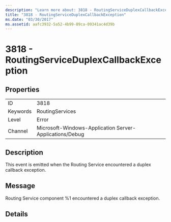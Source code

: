 ```yaml
---
description: "Learn more about: 3818 - RoutingServiceDuplexCallbackException"
title: "3818 - RoutingServiceDuplexCallbackException"
ms.date: "03/30/2017"
ms.assetid: aafc3932-5a52-4b99-89ca-09341ac4d39b
---
```

# 3818 - RoutingServiceDuplexCallbackException

## Properties  
  
|||  
|-|-|  
|ID|3818|  
|Keywords|RoutingServices|  
|Level|Error|  
|Channel|Microsoft-Windows-Application Server-Applications/Debug|  
  
## Description  

 This event is emitted when the Routing Service encountered a duplex callback exception.  
  
## Message  

 Routing Service component %1 encountered a duplex callback exception.  
  
## Details

